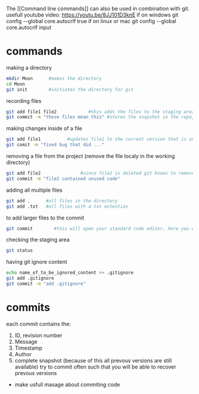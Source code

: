 The [[Command line commands]] can also be used in combination with git. 
usefull youtube video: https://youtu.be/8JJ101D3knE
if on windows
git config --global core.autocrlf true
if on linux or mac
git config --global core.autocrlf input

# commands


making a directory
```bash
mkdir Moon      #makes the directory
cd Moon
git init        #initiates the directory for git
```

recording files
```bash
git add file1 file2            #this adds the files to the staging area
git commit -m "these files mean this" #stores the snapshot in the repo, and adds a meaningfull comment
```

making changes inside of a file
```bash
git add file1          #updates file1 to the current version that is on the local machine
git comit -m "fixed bug that did ..."
```

removing a file from the project (remove the file localy in the working directory)
```bash
git add file2               #since file2 is deleted git knows to remove the file from the staging area
git commit -m "file2 contained unused code"
```

adding all multiple files
```bash
git add .      #all files in the directory
git add .txt   #all files with a txt extention
```

to add larger files to the commit
```bash
git commit        #this will open your standard code editor, here you will be able to add a longer masage to your commit
```

checking the staging area
```bash
git status
```

having git ignore content
```bash
echo name_of_to_be_ignored_content >> .gitignore
git add .gitignore
git commit -m "add .gitignore"
```
# commits
each commit contains the: 
1. ID, revision number
2. Message
3. Timestamp
4. Author
5. complete snapshot (because of this all prevous versions are still available)
try to commit often such that you will be able to recover prevous versions
* make usfull masage about commiting code